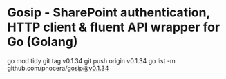 # Gosip - SharePoint authentication, HTTP client & fluent API wrapper for Go (Golang)

go mod tidy
git tag v0.1.34
git push origin v0.1.34
go list -m github.com/pnocera/gosip@v0.1.34
